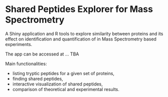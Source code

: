 # Shared Peptides Explorer for Mass Spectrometry

A Shiny application and R tools to explore similarity between proteins and its effect on identification and quantification of in Mass Spectrometry based experiments.

The app can be accessed at ... TBA

Main functionalities:
  - listing tryptic peptides for a given set of proteins,
  - finding shared peptides,
  - interactive visualization of shared peptides,
  - comparison of theoretical and experimental results.
